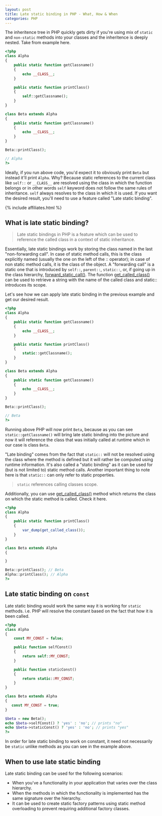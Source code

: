 ```yaml
---
layout: post
title: Late static binding in PHP - What, How & When
categories: PHP
---
```


The inheritence tree in PHP quickly gets dirty if you're using mix of `static` and `non-static` methods into your classes and the inheritence is deeply nested. Take from example here.

```php
<?php
class Alpha 
{
    public static function getClassname() 
    {
        echo __CLASS__;
    }

    public static function printClass() 
    {
        self::getClassname();
    }
}

class Beta extends Alpha 
{
    public static function getClassname() 
    {
        echo __CLASS__;
    }
}

Beta::printClass();

// Alpha
?>
```

Ideally, if you run above code, you'd expect it to obviously print `Beta` but instead it'll print `Alpha`. Why? Because static references to the current class like `self::` or `__CLASS__` are resolved using the class in which the function belongs or in other words `self` keyword does not follow the same rules of inheritance. `self` always resolves to the class in which it is used. If you want the desired result, you'll need to use a feature called "Late static binding".

{% include affiliates.html %}

## What is late static binding?

> Late static bindings in PHP is a feature which can be used to reference the called class in a context of static inheritance.

Essentially, late static bindings work by storing the class named in the last "non-forwarding call". In case of static method calls, this is the class explicitly named (usually the one on the left of the :: operator); in case of non static method calls, it is the class of the object. A "forwarding call" is a static one that is introduced by `self::`, `parent::`, `static::`, or, if going up in the class hierarchy, [forward_static_call()](https://www.php.net/manual/en/function.forward-static-call.php). The function [get_called_class()](https://www.php.net/manual/en/function.get-called-class.php) can be used to retrieve a string with the name of the called class and static:: introduces its scope.

Let's see how we can apply late static binding in the previous example and get our desired result.

```php
<?php
class Alpha 
{
    public static function getClassname() 
    {
        echo __CLASS__;
    }

    public static function printClass() 
    {
        static::getClassname();
    }
}

class Beta extends Alpha 
{
    public static function getClassname() 
    {
        echo __CLASS__;
    }
}

Beta::printClass();

// Beta
?>
```

Running above PHP will now print `Beta`, because as you can see `static::getClassname()` will bring late static binding into the picture and now it will reference the class that was initially called at runtime which in our case is class `Beta`.

"Late binding" comes from the fact that `static::` will not be resolved using the class where the method is defined but it will rather be computed using runtime information. It's also called a "static binding" as it can be used for (but is not limited to) static method calls. Another important thing to note here is that `static::` can only refer to static properties.

> `static` references calling classes scope.

Additionally, you can use [get_called_class()](https://www.php.net/manual/en/function.get-called-class.php) method which returns the class on which the static method is called. Check it here.

```php
<?php
class Alpha 
{
    public static function printClass() 
    {
        var_dump(get_called_class());
    }
}

class Beta extends Alpha
{

}

Beta::printClass(); // Beta
Alpha::printClass(); // Alpha
?>
```

## Late static binding on `const`

Late static binding would work the same way it is working for `static` methods. i.e. PHP will resolve the constant based on the fact that how it is been called.

```php
<?php
class Alpha 
{
    const MY_CONST = false;

    public function selfConst() 
    {
        return self::MY_CONST;
    } 

    public function staticConst() 
    {
        return static::MY_CONST;
    } 
}

class Beta extends Alpha 
{
   const MY_CONST = true;
}

$beta = new Beta();
echo $beta->selfConst() ? 'yes' : 'no'; // prints "no"
echo $beta->staticConst() ? 'yes' : 'no'; // prints "yes"
?>
```

In order for late static binding to work on constant, it need not necessarily be `static` unlike methods as you can see in the example above.

## When to use late static binding

Late static binding can be used for the following scenarios:

- When you've a functionality in your application that varies over the class hierarchy.
- When the methods in which the functionality is implemented has the same signature over the hierarchy.
- It can be used to create static factory patterns using static method overloading to prevent requiring additional factory classes.
